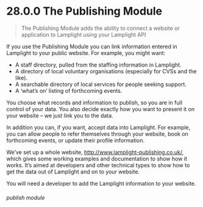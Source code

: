 # 28.0.0 The Publishing Module

> The Publishing Module adds the ability to connect a website or application to Lamplight using your Lamplight API



If you use the Publishing Module you can link information entered in Lamplight to your public website.  For example, you might want:

- A staff directory, pulled from the staffing information in Lamplight.
- A directory of local voluntary organisations (especially for CVSs and the like).
- A searchable directory of local services for people seeking support.
- A ‘what’s on’ listing of forthcoming events.

You choose what records and information to publish, so you are in full control of your data.  You also decide exactly how you want to present it on your website – we just link you to the data.

In addition you can, if you want, accept data into Lamplight.  For example, you can allow people to refer themselves through your website, book on forthcoming events, or update their profile information.

We’ve set up a whole website, http://www.lamplight-publishing.co.uk/, which gives some working examples and documentation to show how it works.  It’s aimed at developers and other technical types to show how to get the data out of Lamplight and on to your website.  

You will need a developer to add the Lamplight information to your website. 


###### publish module

